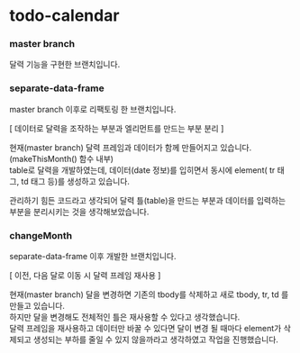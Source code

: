# todo-calendar

### master branch

달력 기능을 구현한 브랜치입니다. 

### separate-data-frame

master branch 이후로 리팩토링 한 브랜치입니다.

[ 데이터로 달력을 조작하는 부분과 엘리먼트를 만드는 부분 분리 ]

현재(master branch) 달력 프레임과 데이터가 함께 만들어지고 있습니다. (makeThisMonth() 함수 내부)  
table로 달력을 개발하였는데, 데이터(date 정보)를 입히면서 동시에 element( tr 태그, td 태그 등)를 생성하고 있습니다.  

관리하기 힘든 코드라고 생각되어 달력 틀(table)을 만드는 부분과 데이터를 입력하는 부분을 분리시키는 것을 생각해보았습니다.  

### changeMonth

separate-data-frame 이후 개발한 브랜치입니다.

[ 이전, 다음 달로 이동 시 달력 프레임 재사용 ]

현재(master branch) 달을 변경하면 기존의 tbody를 삭제하고 새로 tbody, tr, td 를 만들고 있습니다.  
하지만 달을 변경해도 전체적인 틀은 재사용할 수 있다고 생각했습니다.   
달력 프레임을 재사용하고 데이터만 바꿀 수 있다면 달이 변경 될 때마다 element가 삭제되고 생성되는 부하를 줄일 수 있지 않을까라고 생각하였고 작업을 진행했습니다.  
